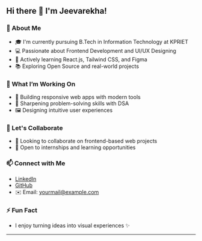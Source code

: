 ## Hi there 👋 I'm Jeevarekha!

<!-- This is a ✨ _special_ ✨ repository because its `README.md` (this file) appears on your GitHub profile -->

### 🚀 About Me
- 🎓 I'm currently pursuing B.Tech in Information Technology at KPRIET  
- 💻 Passionate about Frontend Development and UI/UX Designing  
- 🌱 Actively learning React.js, Tailwind CSS, and Figma  
- 📚 Exploring Open Source and real-world projects  

### 💼 What I’m Working On
- 🔭 Building responsive web apps with modern tools  
- 🧠 Sharpening problem-solving skills with DSA  
- 🖼️ Designing intuitive user experiences  

### 🤝 Let's Collaborate
- 👯 Looking to collaborate on frontend-based web projects  
- 🤔 Open to internships and learning opportunities  

### 📫 Connect with Me
- [LinkedIn](https://www.linkedin.com/in/your-link/)  
- [GitHub](https://github.com/JEEVAREKHA90)  
- ✉️ Email: yourmail@example.com  

### ⚡ Fun Fact
- I enjoy turning ideas into visual experiences ✨

---

<!--
**JEEVAREKHA90/JEEVAREKHA90** is a ✨ _special_ ✨ repository because its `README.md` (this file) appears on your GitHub profile
-->
